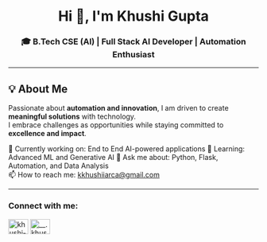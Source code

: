 <h1 align="center">Hi 👋, I'm Khushi Gupta</h1>
<h3 align="center">🎓 B.Tech CSE (AI) | Full Stack AI Developer | Automation Enthusiast</h3>

---

## 💡 About Me  
Passionate about **automation and innovation**, I am driven to create **meaningful solutions** with technology.  
I embrace challenges as opportunities while staying committed to **excellence and impact**.  

🔭 Currently working on: End to End AI-powered applications
🌱 Learning: Advanced ML and Generative AI
💬 Ask me about: Python, Flask, Automation, and Data Analysis  
📫 How to reach me: kkhushiiarca@gmail.com  

---
<h3 align="left">Connect with me:</h3>
<p align="left">
<a href="https://linkedin.com/in/khushi-gupta-8b6308247" target="blank"><img align="center" src="https://raw.githubusercontent.com/rahuldkjain/github-profile-readme-generator/master/src/images/icons/Social/linked-in-alt.svg" alt="khushi-gupta-8b6308247" height="30" width="40" /></a>
<a href="https://instagram.com/__.khushi.19" target="blank"><img align="center" src="https://raw.githubusercontent.com/rahuldkjain/github-profile-readme-generator/master/src/images/icons/Social/instagram.svg" alt="__.khushi.19" height="30" width="40" /></a>
</p>
